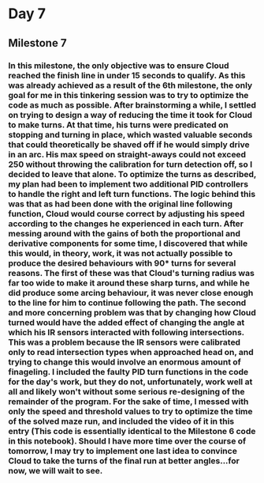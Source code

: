 # Day 7
## Milestone 7
### In this milestone, the only objective was to ensure Cloud reached the finish line in under 15 seconds to qualify. As this was already achieved as a result of the 6th milestone, the only goal for me in this tinkering session was to try to optimize the code as much as possible. After brainstorming a while, I settled on trying to design a way of reducing the time it took for Cloud to make turns. At that time, his turns were predicated on stopping and turning in place, which wasted valuable seconds that could theoretically be shaved off if he would simply drive in an arc. His max speed on straight-aways could not exceed 250 without throwing the calibration for turn detection off, so I decided to leave that alone. To optimize the turns as described, my plan had been to implement two additional PID controllers to handle the right and left turn functions. The logic behind this was that as had been done with the original line following function, Cloud would course correct by adjusting his speed according to the changes he experienced in each turn. After messing around with the gains of both the proportional and derivative components for some time, I discovered that while this would, in theory, work, it was not actually possible to produce the desired behaviours with 90* turns for several reasons. The first of these was that Cloud's turning radius was far too wide to make it around these sharp turns, and while he did produce some arcing behaviour, it was never close enough to the line for him to continue following the path. The second and more concerning problem was that by changing how Cloud turned would have the added effect of changing the angle at which his IR sensors interacted with following intersections. This was a problem because the IR sensors were calibrated only to read intersection types when approached head on, and trying to change this would involve an enormous amount of finageling. I included the faulty PID turn functions in the code for the day's work, but they do not, unfortunately, work well at all and likely won't without some serious re-designing of the remainder of the program. For the sake of time, I messed with only the speed and threshold values to try to optimize the time of the solved maze run, and included the video of it in this entry (This code is essentially identical to the Milestone 6 code in this notebook). Should I have more time over the course of tomorrow, I may try to implement one last idea to convince Cloud to take the turns of the final run at better angles...for now, we will wait to see. 